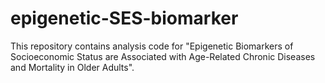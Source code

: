 # epigenetic-SES-biomarker
This repository contains analysis code for "Epigenetic Biomarkers of Socioeconomic Status are Associated with Age-Related Chronic Diseases and Mortality in Older Adults".
